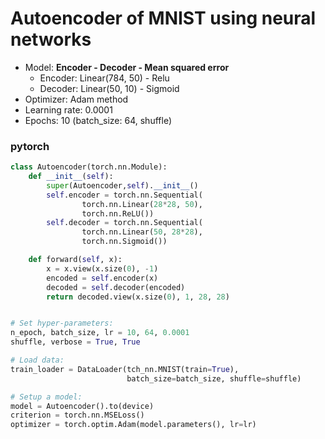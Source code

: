 # Autoencoder of MNIST using neural networks

- Model: **Encoder - Decoder - Mean squared error**
  - Encoder: Linear(784, 50) - Relu
  - Decoder: Linear(50, 10) - Sigmoid
- Optimizer: Adam method
- Learning rate: 0.0001
- Epochs: 10 (batch_size: 64, shuffle)

### pytorch
```python
class Autoencoder(torch.nn.Module):
    def __init__(self):
        super(Autoencoder,self).__init__()
        self.encoder = torch.nn.Sequential(
                torch.nn.Linear(28*28, 50),
                torch.nn.ReLU())
        self.decoder = torch.nn.Sequential(
                torch.nn.Linear(50, 28*28),
                torch.nn.Sigmoid())

    def forward(self, x):
        x = x.view(x.size(0), -1)
        encoded = self.encoder(x)
        decoded = self.decoder(encoded)
        return decoded.view(x.size(0), 1, 28, 28)


# Set hyper-parameters:
n_epoch, batch_size, lr = 10, 64, 0.0001
shuffle, verbose = True, True

# Load data:
train_loader = DataLoader(tch_nn.MNIST(train=True),
                          batch_size=batch_size, shuffle=shuffle)

# Setup a model:
model = Autoencoder().to(device)
criterion = torch.nn.MSELoss()
optimizer = torch.optim.Adam(model.parameters(), lr=lr)
```